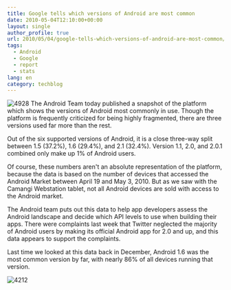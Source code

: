 ```yaml
---
title: Google tells which versions of Android are most common
date: 2010-05-04T12:10:00+00:00
layout: single
author_profile: true
url: 2010/05/04/google-tells-which-versions-of-android-are-most-common/
tags:
  - Android
  - Google
  - report
  - stats
lang: en
category: techblog
---
```

![4928](http://lh4.ggpht.com/_vaUVXcmC3OI/S-AHt1rEouI/AAAAAAAACE8/zMq-W2lwOiA/4928%5B6%5D.jpg?imgmax=800 "4928") The Android Team today published a snapshot of the platform which shows the versions of Android most commonly in use. Though the platform is frequently criticized for being highly fragmented, there are three versions used far more than the rest. 

Out of the six supported versions of Android, it is a close three-way split between 1.5 (37.2%), 1.6 (29.4%), and 2.1 (32.4%). Version 1.1, 2.0, and 2.0.1 combined only make up 1% of Android users. 

Of course, these numbers aren't an absolute representation of the platform, because the data is based on the number of devices that accessed the Android Market between April 19 and May 3, 2010. But as we saw with the Camangi Webstation tablet, not all Android devices are sold with access to the Android market. 

The Android team puts out this data to help app developers assess the Android landscape and decide which API levels to use when building their apps. There were complaints last week that Twitter neglected the majority of Android users by making its official Android app for 2.0 and up, and this data appears to support the complaints. 

Last time we looked at this data back in December, Android 1.6 was the most common version by far, with nearly 86% of all devices running that version. 

![4212](http://lh6.ggpht.com/_vaUVXcmC3OI/S-AHvvuvpfI/AAAAAAAACFA/g7TdRn1uCWI/4212%5B6%5D.jpg?imgmax=800 "4212")